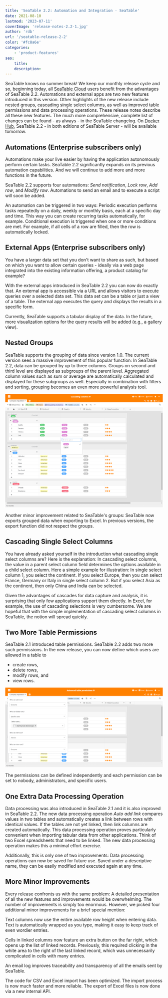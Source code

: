 ```yaml
---
title: 'SeaTable 2.2: Automation and Integration - SeaTable'
date: 2021-08-10
lastmod: '2023-07-11'
coverImage: 'release-notes-2.2-1.jpg'
author: 'rdb'
url: '/seatable-release-2-2'
color: '#fc8a6e'
categories:
    - 'product-features'
seo:
    title:
    description:
---
```


SeaTable knows no summer break! We keep our monthly release cycle and so, beginning today, all [SeaTable Cloud](https://cloud.seatable.io) users benefit from the advantages of SeaTable 2.2. Automations and external apps are two new features introduced in this version. Other highlights of the new release include nested groups, cascading single select columns, as well as improved table permissions and data processing operations. These release notes describe all these new features. The much more comprehensive, complete list of changes can be found - as always - in the SeaTable changelog. On [Docker Hub](https://hub.docker.com/u/seatable/), SeaTable 2.2 - in both editions of SeaTable Server - will be available tomorrow.

## Automations (Enterprise subscribers only)

Automations make your live easier by having the application autonomously perform certain tasks. SeaTable 2.2 significantly expands on its previous automation capabilities. And we will continue to add more and more functions in the future.

SeaTable 2.2 supports four automations: _Send notification_, _Lock row_, _Add row_, and _Modify row_. Automations to send an email and to execute a script will soon be added.

An automation can be triggered in two ways: Periodic execution performs tasks repeatedly on a daily, weekly or monthly basis, each at a specific day and time. This way you can create recurring tasks automatically, for example. Conditional execution is triggered when one or more conditions are met. For example, if all cells of a row are filled, then the row is automatically locked.

## External Apps (Enterprise subscribers only)

You have a larger data set that you don't want to share as such, but based on which you want to allow certain queries - ideally via a web page integrated into the existing information offering, a product catalog for example?

With the external apps introduced in SeaTable 2.2 you can now do exactly that. An external app is accessible via a URL and allows visitors to execute queries over a selected data set. This data set can be a table or just a view of a table. The external app executes the query and displays the results in a specific form.

Currently, SeaTable supports a tabular display of the data. In the future, more visualization options for the query results will be added (e.g., a gallery view).

## Nested Groups

SeaTable supports the grouping of data since version 1.0. The current version sees a massive improvement of this popular function: In SeaTable 2.2, data can be grouped by up to three columns. Groups on second and third level are displayed as subgroups of the parent level. Aggregated column values such as sum or average are automatically calculated and displayed for these subgroups as well. Especially in combination with filters and sorting, grouping becomes an even more powerful analysis tool.

![Cascading columns and nested groups](Cascading-columns.png)

Another minor improvement related to SeaTable's groups: SeaTable now exports grouped data when exporting to Excel. In previous versions, the export function did not respect the groups.

## Cascading Single Select Columns

You have already asked yourself in the introduction what cascading single select columns are? Here is the explanation: In cascading select columns, the value in a parent select column field determines the options available in a child select column. Here a simple example for illustration: In single select column 1, you select the continent. If you select Europe, then you can select France, Germany or Italy in single select column 2. But if you select Asia as the continent, then only China and India can be selected.

Given the advantages of cascades for data capture and analysis, it is surprising that only few applications support them directly. In Excel, for example, the use of cascading selections is very cumbersome. We are hopeful that with the simple implementation of cascading select columns in SeaTable, the notion will spread quickly.

## Two More Table Permissions

SeaTable 2.1 introduced table permissions. SeaTable 2.2 adds two more such permissions. In the new release, you can now define which users are allowed in a table to

- create rows,
- delete rows,
- modify rows, and
- view rows.

![Advanced table permissions](Advanced-table-permissions.png)

The permissions can be defined independently and each permission can be set to nobody, administrators, and specific users.

## One Extra Data Processing Operation

Data processing was also introduced in SeaTable 2.1 and it is also improved in SeaTable 2.2. The new data processing operation _Auto add link_ compares values in two tables and automatically creates a link between rows with identical values. If the tables are not yet linked, then link columns are created automatically. This data processing operation proves particularly convenient when importing tabular data from other applications. Think of two Excel spreadsheets that need to be linked. The new data processing operation makes this a minimal effort exercise.

Additionally, this is only one of two improvements: Data processing operations can now be saved for future use. Saved under a descriptive name, they can be easily modified and executed again at any time.

## More Minor Improvements

Every release confronts us with the same problem: A detailed presentation of all the new features and improvements would be overwhelming. The number of improvements is simply too enormous. However, we picked four additional minor improvements for a brief special mention:

Text columns now use the entire available row height when entering data. Text is automatically wrapped as you type, making it easy to keep track of even wordier entries.

Cells in linked columns now feature an extra button on the far right, which opens up the list of linked records. Previously, this required clicking in the white area to the right of the last linked record, which was unnecessarily complicated in cells with many entries.

An email log improves traceability and transparency of all the emails sent by SeaTable.

The code for CSV and Excel import has been optimized. The import process is now much faster and more reliable. The export of Excel files is now done via a new internal API.
